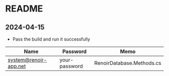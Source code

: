 # README

## 2024-04-15

- Pass the build and run it successfully

| Name                  | Password      | Memo                      |
| --------------------- | ------------- | ------------------------- |
| system@renoir-app.net | your-password | RenoirDatabase.Methods.cs |
